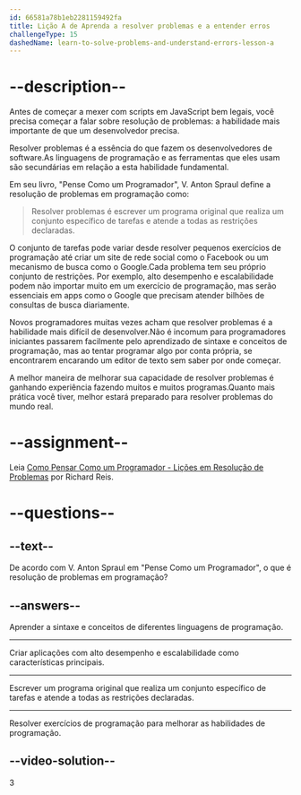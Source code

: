 ```yaml
---
id: 66581a78b1eb2281159492fa
title: Lição A de Aprenda a resolver problemas e a entender erros
challengeType: 15
dashedName: learn-to-solve-problems-and-understand-errors-lesson-a
---
```


# --description--

Antes de começar a mexer com scripts em JavaScript bem legais, você precisa começar a falar sobre resolução de problemas: a habilidade mais importante de que um desenvolvedor precisa.

Resolver problemas é a essência do que fazem os desenvolvedores de software.As linguagens de programação e as ferramentas que eles usam são secundárias em relação a esta habilidade fundamental.

Em seu livro, "Pense Como um Programador", V. Anton Spraul define a resolução de problemas em programação como:

> Resolver problemas é escrever um programa original que realiza um conjunto específico de tarefas e atende a todas as restrições declaradas.

O conjunto de tarefas pode variar desde resolver pequenos exercícios de programação até criar um site de rede social como o Facebook ou um mecanismo de busca como o Google.Cada problema tem seu próprio conjunto de restrições. Por exemplo, alto desempenho e escalabilidade podem não importar muito em um exercício de programação, mas serão essenciais em apps como o Google que precisam atender bilhões de consultas de busca diariamente.

Novos programadores muitas vezes acham que resolver problemas é a habilidade mais difícil de desenvolver.Não é incomum para programadores iniciantes passarem facilmente pelo aprendizado de sintaxe e conceitos de programação, mas ao tentar programar algo por conta própria, se encontrarem encarando um editor de texto sem saber por onde começar.

A melhor maneira de melhorar sua capacidade de resolver problemas é ganhando experiência fazendo muitos e muitos programas.Quanto mais prática você tiver, melhor estará preparado para resolver problemas do mundo real.

# --assignment--

Leia <a href="https://www.freecodecamp.org/news/how-to-think-like-a-programmer-lessons-in-problem-solving-d1d8bf1de7d2/" target="_blank">Como Pensar Como um Programador - Lições em Resolução de Problemas</a> por Richard Reis.

# --questions--

## --text--

De acordo com V. Anton Spraul em "Pense Como um Programador", o que é resolução de problemas em programação?

## --answers--

Aprender a sintaxe e conceitos de diferentes linguagens de programação.

---

Criar aplicações com alto desempenho e escalabilidade como características principais.

---

Escrever um programa original que realiza um conjunto específico de tarefas e atende a todas as restrições declaradas.

---

Resolver exercícios de programação para melhorar as habilidades de programação.


## --video-solution--

3
